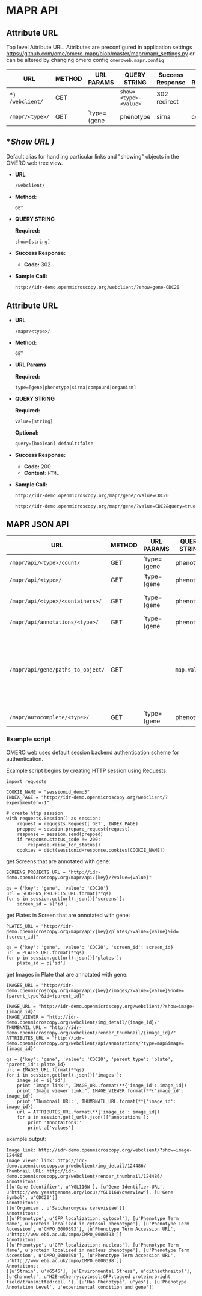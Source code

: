 # MAPR API

## Attribute URL

Top level Attribute URL. Attributes are preconfigured in application settings https://github.com/ome/omero-mapr/blob/master/mapr/mapr_settings.py
or can be altered by changing omero config `omeroweb.mapr.config`
 
| URL                          | METHOD | URL PARAMS                                                                            | QUERY STRING                                                                        | Success Response | Error Response:                                   | Sample Call:                                                                                                                                                                                                                                                                                                                                                                                              |
|------------------------------|--------|---------------------------------------------------------------------------------------|-------------------------------------------------------------------------------------|------------------|---------------------------------------------------|-----------------------------------------------------------------------------------------------------------------------------------------------------------------------------------------------------------------------------------------------------------------------------------------------------------------------------------------------------------------------------------------------------------|
| *) `/webclient/`             | GET    |                                                                                       | `show=<type>-<value>`                                                               | 302 redirect     |                                                   | `/webclient/?show=gene-CDC20`                                                                                                                                                                                                                                                                                                                                                                             |
| `/mapr/<type>/`                   | GET    | `type=(gene|phenotype|sirna|compound|organism)`                                       | `value=<value>` `query=(true|false)` `default:false`                                | 200 HTML         |                                                   | `/mapr/gene/?value=CDC20` `/mapr/organism/?value=CDC2&query=true`                                                                                                                                                                                                                                                                                                                  |

**Show URL *)**
----

Default alias for handling particular links and "showing" objects in the
OMERO.web tree view.

* **URL**

  `/webclient/`

* **Method:**

  `GET`

*  **QUERY STRING**

   **Required:**

   `show=[string]`

* **Success Response:**

  * **Code:** 302 <br />

* **Sample Call:**

  `http://idr-demo.openmicroscopy.org/webclient/?show=gene-CDC20`

 

**Attribute URL**
----

* **URL**

  `/mapr/<type>/`

* **Method:**

  `GET`
  
*  **URL Params**

   **Required:**
 
   `type=[gene|phenotype|sirna|compound|organism]`

*  **QUERY STRING**

   **Required:**

   `value=[string]`

   **Optional:**

   `query=[boolean] default:false`

* **Success Response:**

  * **Code:** 200 <br />
  * **Content:** `HTML`

* **Sample Call:**

  `http://idr-demo.openmicroscopy.org/mapr/gene/?value=CDC20`

  `http://idr-demo.openmicroscopy.org/mapr/gene/?value=CDC2&query=true`
 
 
## MAPR JSON API

| URL                          | METHOD | URL PARAMS                                                                            | QUERY STRING                                                                        | Success Response | Error Response:                                   | Sample Call:                                                                                                                                                                                                                                                                                                                                                                                              |
|------------------------------|--------|---------------------------------------------------------------------------------------|-------------------------------------------------------------------------------------|------------------|---------------------------------------------------|-----------------------------------------------------------------------------------------------------------------------------------------------------------------------------------------------------------------------------------------------------------------------------------------------------------------------------------------------------------------------------------------------------------|
| `/mapr/api/<type>/count/`         | GET    | `type=(gene|phenotype|sirna|compound|organism)`                                       | `value=<value>` `query=(true|false)` `default:false`                                | 200 JSON         | 400 Invalid parameter value 400 ApiUsageException | `/api/gene/count/?value=CDC20` `/api/gene/count/?value=CDC20query=true`                                                                                                                                                                                                                                                                                                                                   |
| `/mapr/api/<type>/`               | GET    | `type=(gene|phenotype|sirna|compound|organism)`                                       | `id=<value|id>` `orphaned=(true|false)` `value=<value>`                             | 200 JSON         | 400 Invalid parameter value 400 ApiUsageException | `/api/gene/?value=CDC20&orphaned=true` get value and children count `/api/gene/?value=CDC20&query=true&orphaned=true` get value matching `%value%` pattern and children count and image count `/api/gene/?id=CDC20` returns list of screens and/or projects for given gene ID `/api/gene/?value=CDC20&query=true` returns list of screens and/or projects for matching `%value%` pattern with exact value |
| `/mapr/api/<type>/<containers>/`  | GET    | `type=(gene|phenotype|sirna|compound|organism)` `containers=(plates|datasets|images)` | `value=<value>` `id=<parent_id>` if `containers=images` then `node=(plate|dataset)` | 200 JSON         | 400 Invalid parameter value 400 ApiUsageException | `api/gene/plates/?value=CDC20&query=true&id=1202` return list of plates/datasets in screen/project for given parent_id` and `value` `/api/gene/images/?value=991&query=true&node=plate&id=1692` return list of images (Fileset IDs) for a give `parent_id` and matching `%value%` pattern with exact value                                                                                                   |
| `/mapr/api/annotations/<type>/`   | GET    | `type=(gene|phenotype|sirna|compound|organism)`                                       | `type=map` `map=<value>` or `(screen|plate|project|dataset|image)=<id>`             | 200 JSON         | 400 Invalid parameter value400 ApiUsageException  | return map annotations containing given value (case sensitive)                                                                                                                                                                                                                                                                                                                                            |
| `/mapr/api/gene/paths_to_object/` | GET    |                                                                                       | `map.value=`                                                                        | 200 JSON         |                                                   | find hierarchies for a given value (case sensitive) - in case we will provide multiple users or groups                                                                                                                                                                                                                                                                                                    |
| `/mapr/autocomplete/<type>/` | GET    | `type=(gene|phenotype|sirna|compound|organism)`                                       | `value=<value>` `query=true`                                                        | 200 JSON         |                                                   | find keywords for matching `%value%` pattern                                                                                                                                                                                                                                                                                                                                                              |
 
 
### Example script

OMERO.web uses default session backend authentication scheme for authentication.

Example script begins by creating HTTP session using Requests:

```
import requests

COOKIE_NAME = "sessionid_demo3"
INDEX_PAGE = "http://idr-demo.openmicroscopy.org/webclient/?experimenter=-1"

# create http session
with requests.Session() as session:
    request = requests.Request('GET', INDEX_PAGE)
    prepped = session.prepare_request(request)
    response = session.send(prepped)
    if response.status_code != 200:
        response.raise_for_status()
    cookies = dict(sessionid=response.cookies[COOKIE_NAME])
```

get Screens that are annotated with gene:

```
SCREENS_PROJECTS_URL = "http://idr-demo.openmicroscopy.org/mapr/api/{key}/?value={value}"

qs = {'key': 'gene', 'value': 'CDC20'}
url = SCREENS_PROJECTS_URL.format(**qs)
for s in session.get(url).json()['screens']:
    screen_id = s['id']
```

get Plates in Screen that are annotated with gene:

```
PLATES_URL = "http://idr-demo.openmicroscopy.org/mapr/api/{key}/plates/?value={value}&id={screen_id}"

qs = {'key': 'gene', 'value': 'CDC20', 'screen_id': screen_id}
url = PLATES_URL.format(**qs)
for p in session.get(url).json()['plates']:
    plate_id = p['id']
````

get Images in Plate that are annotated with gene:

```
IMAGES_URL = "http://idr-demo.openmicroscopy.org/mapr/api/{key}/images/?value={value}&node={parent_type}&id={parent_id}"

IMAGE_URL = "http://idr-demo.openmicroscopy.org/webclient/?show=image-{image_id}"
IMAGE_VIEWER = "http://idr-demo.openmicroscopy.org/webclient/img_detail/{image_id}/"
THUMBNAIL_URL = "http://idr-demo.openmicroscopy.org/webclient/render_thumbnail/{image_id}/"
ATTRIBUTES_URL = "http://idr-demo.openmicroscopy.org/webclient/api/annotations/?type=map&image={image_id}"

qs = {'key': 'gene', 'value': 'CDC20', 'parent_type': 'plate', 'parent_id': plate_id}
url = IMAGES_URL.format(**qs)
for i in session.get(url).json()['images']:
    image_id = i['id']
    print "Image link:", IMAGE_URL.format(**{'image_id': image_id})
    print "Image viewer link:", IMAGE_VIEWER.format(**{'image_id': image_id})
    print 'Thumbnail URL:', THUMBNAIL_URL.format(**{'image_id': image_id})
    url = ATTRIBUTES_URL.format(**{'image_id': image_id})
    for a in session.get(_url).json()['annotations']:
        print 'Annotaitons:'
        print a['values']
```

example output:

```
Image link: http://idr-demo.openmicroscopy.org/webclient/?show=image-124486
Image viewer link: http://idr-demo.openmicroscopy.org/webclient/img_detail/124486/
Thumbnail URL: http://idr-demo.openmicroscopy.org/webclient/render_thumbnail/124486/
Annotaitons:
[[u'Gene Identifier', u'YGL116W'], [u'Gene Identifier URL', u'http://www.yeastgenome.org/locus/YGL116W/overview'], [u'Gene Symbol', u'CDC20']]
Annotaitons:
[[u'Organism', u'Saccharomyces cerevisiae']]
Annotaitons:
[[u'Phenotype', u'GFP localization: cytosol'], [u'Phenotype Term Name', u'protein localized in cytosol phenotype'], [u'Phenotype Term Accession', u'CMPO_0000393'], [u'Phenotype Term Accession URL', u'http://www.ebi.ac.uk/cmpo/CMPO_0000393']]
Annotaitons:
[[u'Phenotype', u'GFP localization: nucleus'], [u'Phenotype Term Name', u'protein localized in nucleus phenotype'], [u'Phenotype Term Accession', u'CMPO_0000398'], [u'Phenotype Term Accession URL', u'http://www.ebi.ac.uk/cmpo/CMPO_0000398']]
Annotaitons:
[[u'Strain', u'Y6545'], [u'Environmental Stress', u'dithiothreitol'], [u'Channels', u'H2B-mCherry:cytosol;GFP:tagged protein;bright field/transmitted:cell '], [u'Has Phenotype', u'yes'], [u'Phenotype Annotation Level', u'experimental condition and gene']]
````
